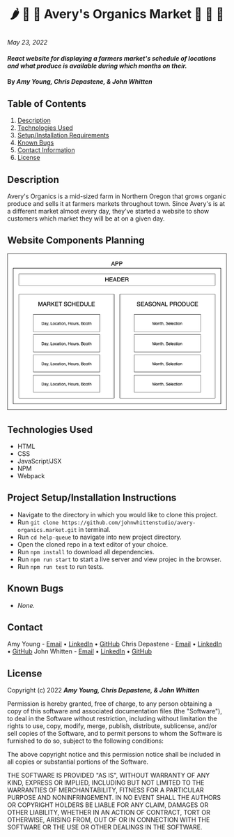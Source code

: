 # <p align="center"> 🌶️ 🌽 🧅 **Avery's Organics Market** 🍄 🍇 🥔 </p>

_May 23, 2022_

#### _React website for displaying a farmers market's schedule of locations and what produce is available during which months on their._

#### By _**Amy Young, Chris Depastene, & John Whitten**_

## Table of Contents

1. [Description](#description)
2. [Technologies Used](#technologies)
3. [Setup/Installation Requirements](#setup)
4. [Known Bugs](#bugs)
5. [Contact Information](#contact)
6. [License](#license)

## Description <a id="description"></a>

Avery's Organics is a mid-sized farm in Northern Oregon that grows organic produce and sells it at farmers markets throughout town. Since Avery's is at a different market almost every day, they've started a website to show customers which market they will be at on a given day.

## Website Components Planning

<img src="./src/img/market_diagram.png">

## Technologies Used <a id="technologies"></a>

* HTML
* CSS
* JavaScript/JSX
* NPM
* Webpack

## Project Setup/Installation Instructions <a id="setup"></a>

* Navigate to the directory in which you would like to clone this project.
* Run `git clone https://github.com/johnwhittenstudio/avery-organics.market.git` in terminal.
* Run `cd help-queue` to navigate into new project directory.
* Open the cloned repo in a text editor of your choice.
* Run `npm install` to download all dependencies.
* Run `npm run start` to start a live server and view projec in the browser.
* Run `npm run test` to run tests.

## Known Bugs <a id="bugs"></a>

- _None._

## Contact <a id="contact"></a>

Amy Young - [Email](mailto:youngamy1223@gmail.com) • [LinkedIn](https://www.linkedin.com/in/amy-young-music/) • [GitHub](https://github.com/y0ung4my)
Chris Depastene - [Email](mailto:cdepastene@gmail.com) • [LinkedIn](https://www.linkedin.com/in/christopherdepastene/) • [GitHub](https://github.com/chrisdfghjkl)
John Whitten - [Email](mailto:johnwhitten.studio@gmail.com) • [LinkedIn](https://www.linkedin.com/in/johnwhitten-studio/) • [GitHub](https://github.com/johnwhittenstudio)

## License <a id="license"></a>

Copyright (c) 2022 **_Amy Young, Chris Depastene, & John Whitten_**

Permission is hereby granted, free of charge, to any person obtaining a copy of this software and associated documentation files (the "Software"), to deal in the Software without restriction, including without limitation the rights to use, copy, modify, merge, publish, distribute, sublicense, and/or sell copies of the Software, and to permit persons to whom the Software is furnished to do so, subject to the following conditions:

The above copyright notice and this permission notice shall be included in all copies or substantial portions of the Software.

THE SOFTWARE IS PROVIDED "AS IS", WITHOUT WARRANTY OF ANY KIND, EXPRESS OR IMPLIED, INCLUDING BUT NOT LIMITED TO THE WARRANTIES OF MERCHANTABILITY, FITNESS FOR A PARTICULAR PURPOSE AND NONINFRINGEMENT. IN NO EVENT SHALL THE AUTHORS OR COPYRIGHT HOLDERS BE LIABLE FOR ANY CLAIM, DAMAGES OR OTHER LIABILITY, WHETHER IN AN ACTION OF CONTRACT, TORT OR OTHERWISE, ARISING FROM, OUT OF OR IN CONNECTION WITH THE SOFTWARE OR THE USE OR OTHER DEALINGS IN THE SOFTWARE.


